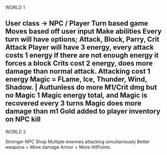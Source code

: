 WORLD 1

User class -> NPC / Player
Turn based game
Moves based off user input
Make abilities
Every turn will have options; Attack, Block, Parry, Crit Attack
Player will have 3 energy, every attack costs 1 energy
If there are not enough energy it forces a block
Crits cost 2 energy, does more damage than normal attack.
Attacking cost 1 energy
Magic = FLame, Ice, Thunder, Wind, Shadow. | Auttunless do more M1/Crit dmg but no Magic
1 Magic energy total, and Magic is recovered every 3 turns
Magic does more damage than m1
Gold added to player inventory on NPC kill
-----------------------------------------------------------------------------
WORLD 2

Stronger NPC
Shop
Multiple enemies attacking simultaniously
Better weapons = More damage
Armor = More HitPoints